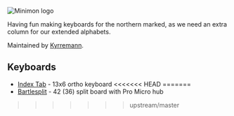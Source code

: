 ![Minimon logo](https://i.imgur.com/4SWEH5Kh.png)

Having fun making keyboards for the northern marked, as we need an extra column for our extended alphabets.

Maintained by [Kyrremann](https://github.com/Kyrremann).

## Keyboards

* [Index Tab](index_tab/) - 13x6 ortho keyboard
<<<<<<< HEAD
=======
* [Bartlesplit](bartlesplit/) - 42 (36) split board with Pro Micro hub
>>>>>>> upstream/master
